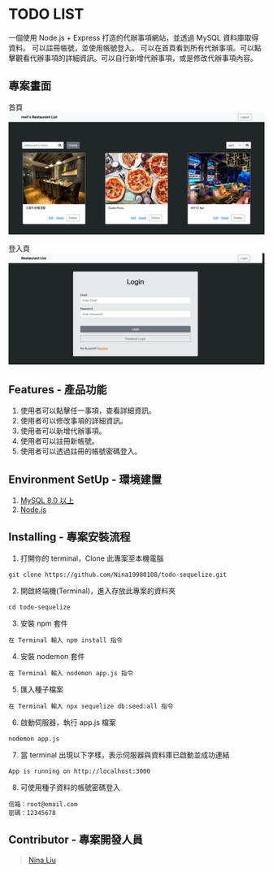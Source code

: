 # TODO LIST

一個使用 Node.js + Express 打造的代辦事項網站，並透過 MySQL 資料庫取得資料。
可以註冊帳號，並使用帳號登入。
可以在首頁看到所有代辦事項。可以點擊觀看代辦事項的詳細資訊。可以自行新增代辦事項，或是修改代辦事項內容。

## 專案畫面

首頁
![image](https://github.com/Nina19980108/restaurantList_A1/blob/master/publc/img/home.png)

登入頁
![image](https://github.com/Nina19980108/restaurantList_A1/blob/master/publc/img/login.png)

## Features - 產品功能

1. 使用者可以點擊任一事項，查看詳細資訊。
2. 使用者可以修改事項的詳細資訊。
3. 使用者可以新增代辦事項。
4. 使用者可以註冊新帳號。
5. 使用者可以透過註冊的帳號密碼登入。

## Environment SetUp - 環境建置

1. [MySQL 8.0 以上](https://dev.mysql.com/downloads/mysql/)
2. [Node.js](https://nodejs.org/en/)

## Installing - 專案安裝流程

1. 打開你的 terminal，Clone 此專案至本機電腦

```
git clone https://github.com/Nina19980108/todo-sequelize.git
```

2. 開啟終端機(Terminal)，進入存放此專案的資料夾

```
cd todo-sequelize
```

3. 安裝 npm 套件

```
在 Terminal 輸入 npm install 指令
```

4. 安裝 nodemon 套件

```
在 Terminal 輸入 nodemon app.js 指令
```

5. 匯入種子檔案

```
在 Terminal 輸入 npx sequelize db:seed:all 指令

```

6. 啟動伺服器，執行 app.js 檔案

```
nodemon app.js
```

7. 當 terminal 出現以下字樣，表示伺服器與資料庫已啟動並成功連結

```
App is running on http://localhost:3000
```

8. 可使用種子資料的帳號密碼登入

```
信箱：root@email.com
密碼：12345678
```

## Contributor - 專案開發人員

> [Nina Liu](https://github.com/Nina19980108)

